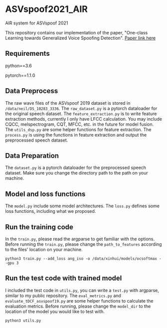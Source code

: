# ASVspoof2021_AIR
AIR system for ASVspoof 2021

This repository contains our implementation of the paper, "One-class Learning towards Generalized Voice Spoofing Detection".
[Paper link here](https://arxiv.org/pdf/2010.13995.pdf)
## Requirements
python==3.6

pytorch==1.1.0

## Data Preprocess
The raw wave files of the ASVspoof 2019 dataset is stored in `/data/neil/DS_10283_3336`.
The `raw_dataset.py` is a pytorch dataloader for the original speech dataset.
The `feature_extraction.py` is to write feature extraction methods, currently I only have LFCC calculation. You may include CQCC, melspectrogram, CQT, MFCC, etc. in the future for model fusion. The `utils_dsp.py` are some helper functions for feature extraction.
The `process.py` is using the functions in feature extraction and output the preprocessed speech dataset.

## Data Preparation
The `dataset.py` is a pytorch dataloader for the preprocessed speech dataset. 
Make sure you change the directory path to the path on your machine.

## Model and loss functions
The `model.py` include some model architectures.
The `loss.py` defines some loss functions, including what we proposed.

## Run the training code
In the `train.py`, please read the argparse to get familiar with the options.
Before running the `train.py`, please change the `path_to_features` according to the files' location on your machine.
```
python3 train.py --add_loss ang_iso -o /data/xinhui/models/ocsoftmax --gpu 3
```
## Run the test code with trained model
I included the test code in `utils.py`, you can write a `test.py` with argparse, similar to my public repository. The `eval_metrics.py` and `evaluate_tDCF_asvspoof19.py` are some helper functions to calculate the evaluation metrics.
Before running, please change the `model_dir` to the location of the model you would like to test with.
```
python3 utils.py
```
